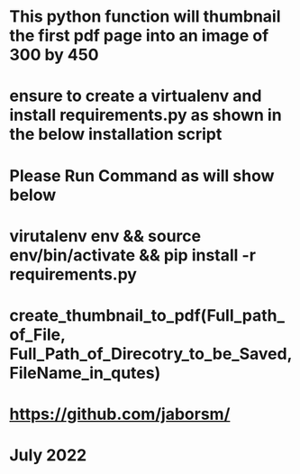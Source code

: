 #   This python function will thumbnail the first pdf page into an image of 300 by 450 
#
#   ensure to create a virtualenv and install requirements.py as shown in the below installation script
#   Please Run Command as will show below
#
#   virutalenv env && source env/bin/activate && pip install -r requirements.py
#   create_thumbnail_to_pdf(Full_path_of_File, Full_Path_of_Direcotry_to_be_Saved, FileName_in_qutes)
#
#   https://github.com/jaborsm/
#   July 2022

